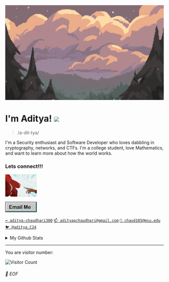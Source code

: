 <img src="assets/forest_banner.gif"  width="100%" height="300">

# I'm Aditya! <img src = "https://raw.githubusercontent.com/MartinHeinz/MartinHeinz/master/wave.gif" width = 30px>

> /a-dit-tya/

I'm a Security enthusiast and Software Developer who loves dabbling in cryptography, networks, and CTFs. I'm a college student, love Mathematics, and want to learn more about how the world works.

### Lets connect!!!
<img src="assets/connection.gif" width=100 height=70>

<a href="mailto:adityapchaudhari@gmail.com"><img src="assets/email_icon.gif"></a>

[`➡️ aditya-chaudhari300`](https://www.linkedin.com/in/aditya-chaudhari300/)
[`📫 adityapchaudhari@gmail.com`](mailto:adityapchaudhari@gmail.com)
[`📧 chaud105@msu.edu`](mailto:chaud105@msu.edu)
[`🐦 @aditya_C24`](https://twitter.com/aditya_C24)

<details>

<summary>My Github Stats</summary>

![AdityaC4's github stats](https://github-readme-stats.vercel.app/api?username=AdityaC4&theme=github_dark_dimmed&show_icons=true)
</details>

---
You are visitor number:

![Visitor Count](https://profile-counter.glitch.me/AdityaC4/count.svg)

###### 💾 EOF
